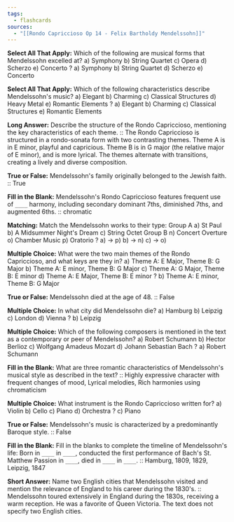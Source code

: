 ```yaml
---
tags:
  - flashcards
sources:
  - "[[Rondo Capriccioso Op 14 - Felix Bartholdy Mendelssohn]]"
---
```

**Select All That Apply:** Which of the following are musical forms that Mendelssohn excelled at?
a) Symphony
b) String Quartet
c) Opera
d) Scherzo
e) Concerto
?
a) Symphony
b) String Quartet
d) Scherzo
e) Concerto

**Select All That Apply:** Which of the following characteristics describe Mendelssohn's music?
a) Elegant
b) Charming
c) Classical Structures
d) Heavy Metal
e) Romantic Elements
?
a) Elegant
b) Charming
c) Classical Structures
e) Romantic Elements

**Long Answer:** Describe the structure of the Rondo Capriccioso, mentioning the key characteristics of each theme. :: The Rondo Capriccioso is structured in a rondo-sonata form with two contrasting themes. Theme A is in E minor, playful and capricious. Theme B is in G major (the relative major of E minor), and is more lyrical.  The themes alternate with transitions, creating a lively and diverse composition.

**True or False:** Mendelssohn's family originally belonged to the Jewish faith. :: True

**Fill in the Blank:** Mendelssohn's Rondo Capriccioso features frequent use of `____` harmony, including secondary dominant 7ths, diminished 7ths, and augmented 6ths. :: chromatic

**Matching:** Match the Mendelssohn works to their type:
Group A
a) St Paul
b) A Midsummer Night's Dream
c) String Octet
Group B
n) Concert Overture
o) Chamber Music
p) Oratorio
?
a) -> p)
b) -> n)
c) -> o)

**Multiple Choice:** What were the two main themes of the Rondo Capriccioso, and what keys are they in?
a) Theme A: E Major, Theme B: G Major
b) Theme A: E minor, Theme B: G Major
c) Theme A: G Major, Theme B: E minor
d) Theme A: E Major, Theme B: E minor
?
b) Theme A: E minor, Theme B: G Major

**True or False:** Mendelssohn died at the age of 48. :: False

**Multiple Choice:** In what city did Mendelssohn die?
a) Hamburg
b) Leipzig
c) London
d) Vienna
?
b) Leipzig

**Multiple Choice:** Which of the following composers is mentioned in the text as a contemporary or peer of Mendelssohn?
a) Robert Schumann
b) Hector Berlioz
c) Wolfgang Amadeus Mozart
d) Johann Sebastian Bach
?
a) Robert Schumann

**Fill in the Blank:** What are three romantic characteristics of Mendelssohn's musical style as described in the text? :: Highly expressive character with frequent changes of mood, Lyrical melodies, Rich harmonies using chromaticism

**Multiple Choice:** What instrument is the Rondo Capriccioso written for?
a) Violin
b) Cello
c) Piano
d) Orchestra
?
c) Piano

**True or False:** Mendelssohn's music is characterized by a predominantly Baroque style. :: False

**Fill in the Blank:** Fill in the blanks to complete the timeline of Mendelssohn's life: Born in `____` in `____`, conducted the first performance of Bach's St. Matthew Passion in `____`, died in `____` in `____`. :: Hamburg, 1809, 1829, Leipzig, 1847

**Short Answer:** Name two English cities that Mendelssohn visited and mention the relevance of England to his career during the 1830's. :: Mendelssohn toured extensively in England during the 1830s, receiving a warm reception. He was a favorite of Queen Victoria.  The text does not specify two English cities.

